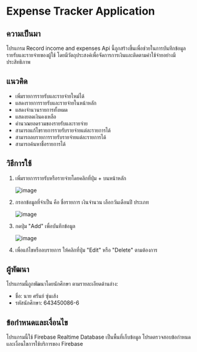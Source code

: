 # Expense Tracker Application

## ความเป็นมา
โปรแกรม Record income and expenses Api นี้ถูกสร้างขึ้นเพื่อช่วยในการบันทึกข้อมูลรายรับและรายจ่ายของผู้ใช้ โดยมีวัตถุประสงค์เพื่อจัดการการเงินและติดตามค่าใช้จ่ายอย่างมีประสิทธิภาพ

## แนวคิด
- เพิ่มรายการรายรับและรายจ่ายใหม่ได้
- แสดงรายการรายรับและรายจ่ายในหน้าหลัก
- แสดงจำนวนรายการทั้งหมด
- แสดงยอดเงินคงเหลือ
- คำนวณยอดรวมของรายรับและรายจ่าย
- สามารถแก้ไขรายการรายรับรายจ่ายแต่ละรายการได้
- สามารถลบรายการรายรับรายจ่ายแต่ละรายการได้
- สามารถค้นหาชื่อรายการได้

## วิธีการใช้
1. เพิ่มรายการรายรับหรือรายจ่ายโดยคลิกที่ปุ่ม + บนหน้าหลัก
   
   ![image](https://github.com/Syxsaran/Record-in-ex-api/assets/96071669/f2e336f1-4832-4071-be0c-ca415b0e03c1)


3. กรอกข้อมูลที่จำเป็น คือ ชื่อรายการ เงินจำนวน เลือกวันเดือนปี ประเภท

   ![image](https://github.com/Syxsaran/Record-in-ex-api/assets/96071669/0255173f-b74b-4951-bb44-839c60f79209)

   
5. กดปุ่ม "Add" เพื่อบันทึกข้อมูล

   ![image](https://github.com/Syxsaran/Record-in-ex-api/assets/96071669/6470c88b-df3c-45b3-b5e4-9dfab13c1ed4)


7. เพื่อแก้ไขหรือลบรายการ ให้คลิกที่ปุ่ม "Edit" หรือ "Delete" ตามต้องการ

## ผู้พัฒนา
โปรแกรมนี้ถูกพัฒนาโดยนักศึกษา ตามรายละเอียดด้านล่าง:

- ชื่อ: นาย ศรันย์ ซุ่นเส้ง 
- รหัสนักศึกษา: 643450086-6

## ข้อกำหนดและเงื่อนไข
โปรแกรมนี้ใช้ Firebase Realtime Database เป็นพื้นที่เก็บข้อมูล โปรดตรวจสอบข้อกำหนดและเงื่อนไขการใช้บริการของ Firebase

